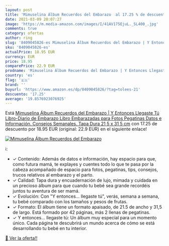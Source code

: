 ```yaml
---
layout: post
title: 'Mimuselina Álbum Recuerdos del Embarazo  al 17.25 % de descuento'
date: 2021-03-09 20:07:27
image: 'https://m.media-amazon.com/images/I/41AV175EjuL._SL400_.jpg'
comments: true
category: ofertas
author: ring
slug: '8409045826-es Mimuselina Álbum Recuerdos del Embarazo | Y Entonces...'
sku: '8409045826-es'
actualPrice: 18.95 EUR
currency: EUR
price: 18.95
comparePrice: 22.9 EUR
prodname: 'Mimuselina Álbum Recuerdos del Embarazo | Y Entonces Llegaste Tú  Libro-Diario de Embarazo  Libro Embarazadas para Fotos  Pegatinas  Datos e Información. Consejos Semanales. Tapa Dura  21 5 x 31 5 cm'
country: 'es'
flag: '🇪🇸'
brand: ''
buyurl: 'https://www.amazon.es/dp/8409045826/?tag=tolees-21'
descuento: '17.25'
average: '19.8576923076925'
---
```


Está [Mimuselina Álbum Recuerdos del Embarazo | Y Entonces Llegaste Tú  Libro-Diario de Embarazo  Libro Embarazadas para Fotos  Pegatinas  Datos e Información. Consejos Semanales. Tapa Dura  21 5 x 31 5 cm](https://www.amazon.es/dp/8409045826/?tag=tolees-21) con 17.25 de descuento por 18.95 EUR (original: 22.9 EUR) en el siguiente enlace!

[![Mimuselina Álbum Recuerdos del Embarazo ](https://m.media-amazon.com/images/I/41AV175EjuL._SL400_.jpg)](https://www.amazon.es/dp/8409045826/?tag=tolees-21)

ℹ️:

- ✓ Contenido: Además de datos e información, hay espacio para que, como futura mamá, te explayes y cuentes todo lo que te pasa por la cabeza acompañado de espacio para fotos, pegatinas, tips, consejos, trucos relativos al embarazo y el parto.
- ✓ Calidad: Tapa dura y encuadernación de lujo, mimada y cuidada en un precioso álbum para que cuando tu bebé sea grande recordéis juntos tu aventura de ser mamá.
- ✓ Evolución: Con "Y entonces... llegaste tú", verás, semana a semana, tu bebé comparado con los tamaños y pesos de frutas.
- ✓ Formato: El álbum tiene un formato apaisado, de 21.5 de ancho y 31,5 de largo. Está formado por 42 páginas, más 2 llenas de pegatinas.
- ✓ Y entonces... llegaste tú: Un álbum muy especial para un momento único. Cada página te descubrirá un mundo acerca de cómo se está desarrollando tu bebé en tu interior.

[🛒 Ver la oferta!!](https://www.amazon.es/dp/8409045826/?tag=tolees-21)
